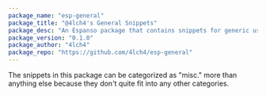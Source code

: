 ```yaml
---
package_name: "esp-general"
package_title: "@4lch4's General Snippets"
package_desc: "An Espanso package that contains snippets for generic use. Such as a snippet that fills out my standard bio."
package_version: "0.1.0"
package_author: "4lch4"
package_repo: "https://github.com/4lch4/esp-general"
---
```


The snippets in this package can be categorized as "misc." more than anything else because they don't quite fit into any other categories.
